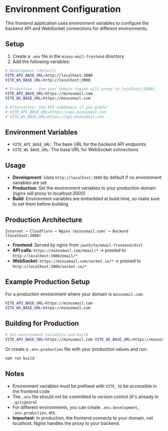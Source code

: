 # Environment Configuration

This frontend application uses environment variables to configure the backend API and WebSocket connections for different environments.

## Setup

1. Create a `.env` file in the `minus-mail-frontend` directory
2. Add the following variables:

```bash
# Development (default)
VITE_API_BASE_URL=http://localhost:3000
VITE_WS_BASE_URL=http://localhost:3000

# Production - Use your domain (nginx will proxy to localhost:3000)
VITE_API_BASE_URL=https://minusmail.com
VITE_WS_BASE_URL=https://minusmail.com

# Alternative: Use API subdomain if you prefer
# VITE_API_BASE_URL=https://api.minusmail.com
# VITE_WS_BASE_URL=https://api.minusmail.com
```

## Environment Variables

- `VITE_API_BASE_URL`: The base URL for the backend API endpoints
- `VITE_WS_BASE_URL`: The base URL for WebSocket connections

## Usage

- **Development**: Uses `http://localhost:3000` by default if no environment variables are set
- **Production**: Set the environment variables to your production domain (nginx will proxy to localhost:3000)
- **Build**: Environment variables are embedded at build time, so make sure to set them before building

## Production Architecture

```
Internet → Cloudflare → Nginx (minusmail.com) → Backend (localhost:3000)
```

- **Frontend**: Served by nginx from `/path/to/email-frontend/dist`
- **API calls**: `https://minusmail.com/email/*` → proxied to `http://localhost:3000/email/*`
- **WebSocket**: `https://minusmail.com/socket.io/*` → proxied to `http://localhost:3000/socket.io/*`

## Example Production Setup

For a production environment where your domain is `minusmail.com`:

```bash
VITE_API_BASE_URL=https://minusmail.com
VITE_WS_BASE_URL=https://minusmail.com
```

## Building for Production

```bash
# Set environment variables and build
VITE_API_BASE_URL=https://minusmail.com VITE_WS_BASE_URL=https://minusmail.com npm run build
```

Or create a `.env.production` file with your production values and run:

```bash
npm run build
```

## Notes

- Environment variables must be prefixed with `VITE_` to be accessible in the frontend code
- The `.env` file should not be committed to version control (it's already in `.gitignore`)
- For different environments, you can create `.env.development`, `.env.production`, etc.
- **Important**: In production, the frontend connects to your domain, not localhost. Nginx handles the proxy to your backend. 